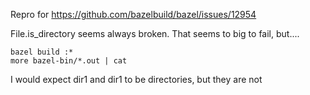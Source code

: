 Repro for https://github.com/bazelbuild/bazel/issues/12954

File.is_directory seems always broken. That seems to big to fail, but....


```
bazel build :*
more bazel-bin/*.out | cat
```

I would expect dir1 and dir1 to be directories, but they are not
